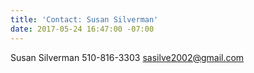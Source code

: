 ```yaml
---
title: 'Contact: Susan Silverman'
date: 2017-05-24 16:47:00 -07:00
---
```


Susan Silverman
510-816-3303
sasilve2002@gmail.com